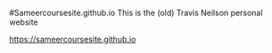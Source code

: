 #Sameercoursesite.github.io
This is the (old) Travis Neilson personal website


https://sameercoursesite.github.io

